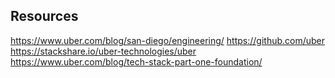 ## Resources

https://www.uber.com/blog/san-diego/engineering/
https://github.com/uber
https://stackshare.io/uber-technologies/uber
https://www.uber.com/blog/tech-stack-part-one-foundation/
